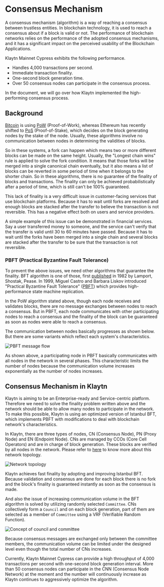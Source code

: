 # Consensus Mechanism

A consensus mechanism (algorithm) is a way of reaching a consensus between trustless entities. In blockchain technology, it is used to reach a consensus about if a block is valid or not. The performance of blockchain networks relies on the performance of the adopted consensus mechanisms, and it has a significant impact on the perceived usability of the Blockchain Applications.

Klaytn Mainnet Cypress exhibits the following performance.

- Handles 4,000 transactions per second.
- Immediate transaction finality.
- One-second block generation time.
- Over 50 consensus nodes can participate in the consensus process.

In the document, we will go over how Klaytn implemented the high-performing consensus process.

## Background <a id="background"></a>

[Bitcoin](https://en.wikipedia.org/wiki/Bitcoin) is using [PoW](https://en.wikipedia.org/wiki/Proof_of_work) (Proof-of-Work), whereas Ethereum has recently shifted to [PoS](https://en.wikipedia.org/wiki/Proof_of_stake) (Proof-of-Stake), which decides on the block generating nodes by the stake of the node. Usually, these algorithms involve no communication between nodes in determining the validities of blocks.

So in these systems, a fork can happen which means two or more different blocks can be made on the same height. Usually, the "Longest chain wins" rule is applied to solve the fork condition. It means that those forks will be merged into a single canonical chain eventually, but it also means a list of blocks can be reverted in some period of time when it belongs to the shorter chain. So in these algorithms, there is no guarantee of the finality of blocks and transactions. The finality can only be achieved probabilistically after a period of time, which is still can't be 100% guaranteed.

This lack of finality is a very difficult issue in customer-facing services that use blockchain platforms. Because it has to wait until forks are resolved and enough blocks are stacked after the transfer to believe the transaction is not reversible. This has a negative effect both on users and service providers.

A simple example of this issue can be demonstrated in financial services. Say a user transferred money to someone, and the service can't verify that the transfer is valid until 30 to 60 minutes have passed. Because it has to wait until the forks have been merged into a single chain and several blocks are stacked after the transfer to be sure that the transaction is not reversible.

### PBFT (Practical Byzantine Fault Tolerance)  <a id="pbft-practical-byzantine-fault-tolerance"></a>

To prevent the above issues, we need other algorithms that guarantee the finality. BFT algorithm is one of those, first [published](https://dl.acm.org/citation.cfm?doid=357172.357176) in 1982 by Lamport, Shostak, Pease. In 1999, Miguel Castro and Barbara Liskov introduced "Practical Byzantine Fault Tolerance" ([PBFT](http://www.pmg.csail.mit.edu/papers/bft-tocs.pdf)) which provides high-performance state machine replication.

In the PoW algorithm stated above, though each node receives and validates blocks, there are no message exchanges between nodes to reach a consensus. But in PBFT, each node communicates with other participating nodes to reach a consensus and the finality of the block can be guaranteed as soon as nodes were able to reach a consensus.

The communication between nodes basically progresses as shown below. But there are some variants which reflect each system's characteristics.

![PBFT message flow](/img/learn/pbft.png)

As shown above, a participating node in PBFT basically communicates with all nodes in the network in several phases. This characteristic limits the number of nodes because the communication volume increases exponentially as the number of nodes increases.

## Consensus Mechanism in Klaytn <a id="consensus-mechanism-in-klaytn"></a>

Klaytn is aiming to be an Enterprise-ready and Service-centric platform. Therefore we need to solve the finality problem written above and the network should be able to allow many nodes to participate in the network. To make this possible, Klaytn is using an optimized version of Istanbul BFT, which implements PBFT with modifications to deal with blockchain network's characteristics.

In Klaytn, there are three types of nodes, CN (Consensus Node), PN (Proxy Node) and EN (Endpoint Node). CNs are managed by CCOs (Core Cell Operators) and are in charge of block generation. These blocks are verified by all nodes in the network. Please refer to [here](./learn.md#klaytn-network-topology) to know more about this network topology.

![Network topology](/img/learn/klaytn_network_node.png)

Klaytn achieves fast finality by adopting and improving Istanbul BFT. Because validation and consensus are done for each block there is no fork and the block's finality is guaranteed instantly as soon as the consensus is made.

And also the issue of increasing communication volume in the BFT algorithm is solved by utilizing randomly selected `Committee`. CNs collectively form a `Council` and on each block generation, part of them are selected as a member of `Committee` using a VRF (Verifiable Random Function).

![Concept of council and committee](/img/learn/council-committee.png)

Because consensus messages are exchanged only between the committee members, the communication volume can be limited under the designed level even though the total number of CNs increases.

Currently, Klaytn Mainnet Cypress can provide a high throughput of 4,000 transactions per second with one-second block generation interval. More than 50 consensus nodes can participate in the CNN (Consensus Node Network) at the moment and the number will continuously increase as Klaytn continues to aggressively optimize the algorithm.
